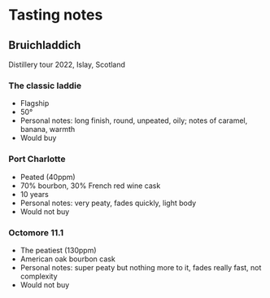 # Tasting notes

## Bruichladdich

Distillery tour 2022, Islay, Scotland

### The classic laddie

* Flagship
* 50°
* Personal notes: long finish, round, unpeated, oily; notes of caramel, banana, warmth
* Would buy

### Port Charlotte

* Peated (40ppm)
* 70% bourbon, 30% French red wine cask
* 10 years
* Personal notes: very peaty, fades quickly, light body
* Would not buy

### Octomore 11.1

* The peatiest (130ppm)
* American oak bourbon cask
* Personal notes: super peaty but nothing more to it, fades really fast, not complexity
* Would not buy
